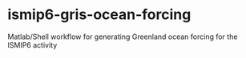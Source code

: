 # ismip6-gris-ocean-forcing
Matlab/Shell workflow for generating Greenland ocean forcing for the ISMIP6 activity

